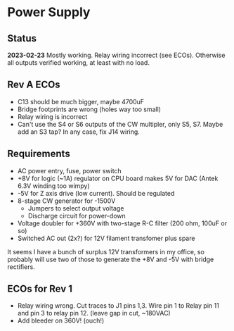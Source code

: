 # Power Supply

## Status

**2023-02-23** Mostly working.  Relay wiring incorrect (see ECOs).  Otherwise all outputs
verified working, at least with no load.

## Rev A ECOs

* C13 should be much bigger, maybe 4700uF
* Bridge footprints are wrong (holes way too small)
* Relay wiring is incorrect
* Can't use the S4 or S6 outputs of the CW multipler,
only S5, S7.  Maybe add an S3 tap?  In any case, fix J14 wiring.

## Requirements

* AC power entry, fuse, power switch
* +8V for logic (~1A) regulator on CPU board makes 5V for DAC (Antek 6.3V winding too wimpy)
* -5V for Z axis drive (low current).  Should be regulated
* 8-stage CW generator for -1500V
   * Jumpers to select output voltage
   * Discharge circuit for power-down
* Voltage doubler for +360V with two-stage R-C filter (200 ohm, 100uF or so)
* Switched AC out (2x?) for 12V filament transfomer plus spare

It seems I have a bunch of surplus 12V transformers in my office, so probably will use two of those
to generate the +8V and -5V with bridge rectifiers.

## ECOs for Rev 1

* Relay wiring wrong.  Cut traces to J1 pins 1,3.  Wire pin 1 to Relay pin 11 and pin 3 to relay pin 12.
  (leave gap in cut, ~180VAC)
* Add bleeder on 360V!  (ouch!)
